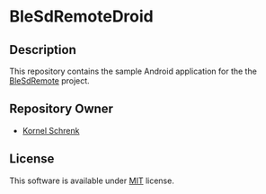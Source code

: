 # BleSdRemoteDroid

## Description

This repository contains the sample Android application for the the [BleSdRemote](https://github.com/kornel-schrenk/BleSdRemote) project.

## Repository Owner 

* [Kornel Schrenk](http://www.schrenk.hu/about/)

## License

This software is available under [MIT](../master/LICENSE) license.
